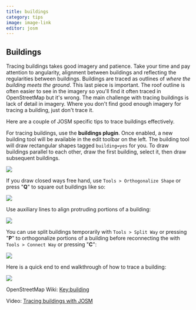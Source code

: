 ```yaml
---
title: buildings
category: tips
image: image-link
editor: josm
---
```



## Buildings

Tracing buildings takes good imagery and patience. Take your time and pay attention to angularity, alignment between buildings and reflecting the regularities between buildings. Buildings are traced as outlines of *where the building meets the ground*. This last piece is important. The roof outline is often easier to see in the imagery so you'll find it often traced in OpenStreetMap but it's wrong. The main challenge with tracing buildings is lack of detail in imagery. Where you don't find good enough imagery for tracing a building, just don't trace it. 

Here are a couple of JOSM specific tips to trace buildings effectively.

For tracing buildings, use the **buildings plugin**. Once enabled, a new building tool will be available in the edit toolbar on the left. The building tool will draw rectangular shapes tagged `building=yes` for you. To draw buildings parallel to each other, draw the first building, select it, then draw subsequent buildings.

![](https://s3.amazonaws.com/f.cl.ly/items/3A2T0l0Y3x0N030w090F/building.gif)

If you draw closed ways free hand, use `Tools > Orthogonalize Shape` or press "**Q**" to square out buildings like so:

![](https://s3.amazonaws.com/f.cl.ly/items/3U3c1S1V2X1Q1h3s0845/Screen%20Shot%202014-12-15%20at%206.35.04%20PM.png)

Use auxiliary lines to align protruding portions of a building:

![](https://s3.amazonaws.com/f.cl.ly/items/0s3G3T200b1C3d3i0x2Y/buildingalignment.gif)

You can use split buildings temporarily with `Tools > Split Way` or pressing "**P**" to orthogonalize portions of a building before reconnecting the with `Tools > Connect Way` or pressing "**C**":

![](https://s3.amazonaws.com/f.cl.ly/items/151R161W3i2c043q1z0B/straightenc.gif)

Here is a quick end to end walkthrough of how to trace a building:

![](https://s3.amazonaws.com/f.cl.ly/items/3T0Y0h390L3l19000s2h/buildings.gif)

OpenStreetMap Wiki: [Key:building](http://wiki.openstreetmap.org/wiki/Key:building)

Video: [Tracing buildings with JOSM](https://www.youtube.com/watch?v=9GRIHSAAkSs)
